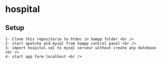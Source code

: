 # hospital
 ## Setup
    1- Clone this repositorie to htdoc in Xampp folder <br />
    2- start apatche and mysql from Xampp control panel <br />
    3- import hospital.sql to mysql serveur without create any datebase <br />
    4- start app form localhost <br />
